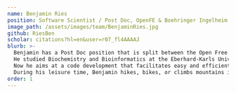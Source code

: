 ```yaml
---
name: Benjamin Ries
position: Software Scientist / Post Doc, OpenFE & Boehringer Ingelheim
image_path: /assets/images/team/BenjaminRies.jpg
github: RiesBen
scholar: citations?hl=en&user=r07_fl4AAAAJ
blurb: >-
  Benjamin has a Post Doc position that is split between the Open Free Energy consortium and Boehringer Ingelheim in Biberach.
  He studied Biochemistry and Bioinformatics at the Eberhard-Karls University Tübingen and worked on free energy calculation methods during his PhD at ETH Zurich.
  Now he aims at a code development that facilitates easy and efficient use of FE methods for the future.
  During his leisure time, Benjamin hikes, bikes, or climbs mountains in his vicinity.
order: 1
---
```

